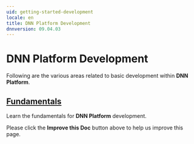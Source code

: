 ```yaml
---
uid: getting-started-development
locale: en
title: DNN Platform Development
dnnversion: 09.04.03
---
```


# DNN Platform Development
Following are the various areas related to basic development within **DNN Platform**.

## [Fundamentals](xref:getting-started-development-fundamentals)
Learn the fundamentals for **DNN Platform** development.

Please click the **Improve this Doc** button above to help us improve this page.